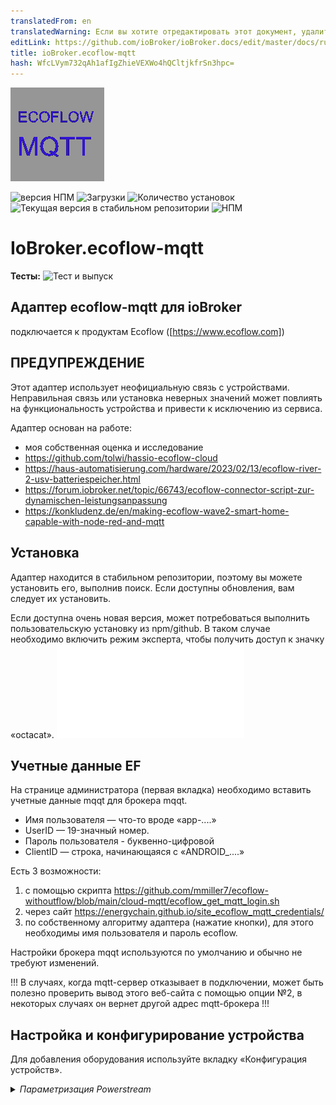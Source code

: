 ```yaml
---
translatedFrom: en
translatedWarning: Если вы хотите отредактировать этот документ, удалите поле «translationFrom», в противном случае этот документ будет снова автоматически переведен
editLink: https://github.com/ioBroker/ioBroker.docs/edit/master/docs/ru/adapterref/iobroker.ecoflow-mqtt/README.md
title: ioBroker.ecoflow-mqtt
hash: WfcLVym732qAh1afIgZhieVEXWo4hQCltjkfrSn3hpc=
---
```

![Логотип](../../../en/adapterref/iobroker.ecoflow-mqtt/admin/ecoflow-mqtt.png)

![версия НПМ](https://img.shields.io/npm/v/iobroker.ecoflow-mqtt.svg)
![Загрузки](https://img.shields.io/npm/dm/iobroker.ecoflow-mqtt.svg)
![Количество установок](https://iobroker.live/badges/ecoflow-mqtt-installed.svg)
![Текущая версия в стабильном репозитории](https://iobroker.live/badges/ecoflow-mqtt-stable.svg)
![НПМ](https://nodei.co/npm/iobroker.ecoflow-mqtt.png?downloads=true)

# IoBroker.ecoflow-mqtt
**Тесты:** ![Тест и выпуск](https://github.com/foxthefox/ioBroker.ecoflow-mqtt/workflows/Test%20and%20Release/badge.svg)

## Адаптер ecoflow-mqtt для ioBroker
подключается к продуктам Ecoflow ([https://www.ecoflow.com])

## ПРЕДУПРЕЖДЕНИЕ
Этот адаптер использует неофициальную связь с устройствами.
Неправильная связь или установка неверных значений может повлиять на функциональность устройства и привести к исключению из сервиса.

Адаптер основан на работе:

* моя собственная оценка и исследование
* https://github.com/tolwi/hassio-ecoflow-cloud
* https://haus-automatisierung.com/hardware/2023/02/13/ecoflow-river-2-usv-batteriespeicher.html
* https://forum.iobroker.net/topic/66743/ecoflow-connector-script-zur-dynamischen-leistungsanpassung
* https://konkludenz.de/en/making-ecoflow-wave2-smart-home-capable-with-node-red-and-mqtt

## Установка
Адаптер находится в стабильном репозитории, поэтому вы можете установить его, выполнив поиск.
Если доступны обновления, вам следует их установить.

Если доступна очень новая версия, может потребоваться выполнить пользовательскую установку из npm/github.
В таком случае необходимо включить режим эксперта, чтобы получить доступ к значку «octacat».
![еще немного подробностей](../../../en/adapterref/iobroker.ecoflow-mqtt/doc/en/installation.md)

## Учетные данные EF
На странице администратора (первая вкладка) необходимо вставить учетные данные mqqt для брокера mqqt.

* Имя пользователя — что-то вроде «app-....»
* UserID — 19-значный номер.
* Пароль пользователя - буквенно-цифровой
* ClientID — строка, начинающаяся с «ANDROID_....»

Есть 3 возможности:

1. с помощью скрипта https://github.com/mmiller7/ecoflow-withoutflow/blob/main/cloud-mqtt/ecoflow_get_mqtt_login.sh
2. через сайт https://energychain.github.io/site_ecoflow_mqtt_credentials/
3. по собственному алгоритму адаптера (нажатие кнопки), для этого необходимы имя пользователя и пароль ecoflow.

Настройки брокера mqqt используются по умолчанию и обычно не требуют изменений.

!!! В случаях, когда mqtt-сервер отказывает в подключении, может быть полезно проверить вывод этого веб-сайта с помощью опции №2, в некоторых случаях он вернет другой адрес mqtt-брокера !!!

## Настройка и конфигурирование устройства
Для добавления оборудования используйте вкладку «Конфигурация устройств».

<details><summary><i>Параметризация Powerstream</i></summary><p>

* добавить новую строку
* установите deviceID Powerstream, как показано в приложении, например «HW51....»
* дайте ему имя
* выберите версию (600 Вт или 800 Вт)

</p></подробности>

<details><summary><i>Параметризация электростанции</i></summary><p>

* добавить новую строку
* установите deviceID Powerstation, как показано в приложении, строка зависит от типа устройства
* дайте ему имя
* выберите тип устройства
* если подключен дополнительный аккумулятор, проверьте номер порта, к которому он подключен

</p></подробности>

<details><summary><i>Параметризация умной розетки</i></summary><p>

* добавить новую строку
* установите идентификатор устройства Smart Plug, как показано в приложении, например «HW52....»
* дайте ему имя
* установите тип на "plug"

</p></подробности>

<details><summary><i>Параметризация Шелли</i></summary><p>

* добавить новую строку
* установите идентификатор устройства Shelly, как показано в приложении. Обратите внимание, что идентификатор отличается от самого устройства Shelly.
* дайте ему имя
* установите тип на "Shelly3EM"

</p></подробности>

<details><summary><i>Параметризация генератора</i></summary><p>

* добавить новую строку
* установите deviceID генератора, как показано в приложении, например «DGEB....»
* дайте ему имя
* установите тип "Генератор"

</p></подробности>

<details><summary><i>Параметризация панели «Умный дом»</i></summary><p>

* добавить новую строку
* установите deviceID генератора, как показано в приложении, например «SP10....»
* дайте ему имя
* установите тип на "SHP" или "SHP2"

</p></подробности>

<details><summary><i>Параметризация комплекта питания и концентратора</i></summary><p>

* добавить новую строку
* установите deviceID комплекта питания, как показано в приложении, например «M10....»
* дайте ему имя
* установите тип на «Power Kit BP2000» или «Power Kit BP5000»
* если подключен второй или третий аккумулятор, то отметьте его как slave1 или slave2

</p></подробности>

<details><summary><i>Параметризация подгонки Power Ocean DC</i></summary><p>

* добавить новую строку
* установите deviceID генератора, как показано в приложении, например «HJ31....»
* дайте ему имя
* установите тип "Power Ocean"
* если подключен второй или третий аккумулятор, то отметьте его как slave1 или slave2

</p></подробности>

<details><summary><i>Параметризация волны</i></summary><p>

* добавить новую строку
* установите идентификатор устройства Smart Plug, как показано в приложении, например, «KT21ZCH...»
* дайте ему имя
* установите тип на "Wave2"

</p></подробности>

<details><summary><i>Параметризация ледника</i></summary><p>

* добавить новую строку
* установите идентификатор устройства Smart Plug, как показано в приложении, например, «BX11ZCB...»
* дайте ему имя
* установите тип "Ледник"

</p></подробности>

<details><summary><i>Параметризация генератора переменного тока</i></summary><p>

* добавить новую строку
* установите идентификатор устройства Smart Plug, как показано в приложении, например, «F371ZE...»
* дайте ему имя
* установите тип "Генератор 800 Вт"

</p></подробности>

Используйте вкладку «Homeassistant» для настройки MQTT-подключения к HA

<details><summary><i>Параметризация соединителя Homeassistant</i></summary><p>

* включить услугу
* установка пользовательских настроек MQTT Broker HA
* установите параметр подключения MQTT Broker HA
* выберите настройки отладки, если необходимо

Модификация на стороне HA:

* Адаптер использует функцию обнаружения в HA, настройка точек данных в HA не требуется.
* Дополнение MQTT ...

</p></подробности>

## Обновление адаптера
Обычно достаточно установить следующую версию поверх старой. В некоторых случаях (например, 1.0.0) может потребоваться стереть все дерево объектов.
Если изменяются значения, связанные с точками данных, например, мин или макс диапазона, вам необходимо:

- остановить адаптер
- удалил соответствующие точки данных
- запустить адаптер

После этого новые диапазоны будут приняты.

## Функции адаптера ioBroker
* указанные устройства подключаются к адаптеру через mqtt
* адаптер фильтрует входящие сообщения устройств. Только измененные значения сохраняются внутри
* если приложение предотвращает регулировку при определенных условиях, когда это становится известно, оно воспроизводится (например, предотвращается включение инвертора при заряде батареи ниже минимального уровня, вы можете увидеть предупреждение в журнале)
* не все известно, поэтому интерпретация информации о статусе может быть неточной, это в основном отмечено конечным знаком «?»

### Замечания по обновлению настройки точек данных (мин, макс, единица измерения, ....)
Если в новой версии адаптера изменены настройки точки данных (например, имя, единица измерения, максимальное значение), то изменения не вступят в силу, пока вы:

- остановить экземпляр адаптера
- удалить соответствующую точку данных или всю структуру объекта экземпляра адаптера
- запустить экземпляр адаптера

Во время запуска точки данных создаются, но не изменяются, если они существуют.

### Примечания к предупреждениям/ошибкам
Некоторые события в адаптере помечены как предупреждение или ошибка, чтобы появиться в журнале, когда уровень журнала находится в информационном режиме. Это не обязательно сбой или индикатор неработающего адаптера, это скорее признак непредвиденного поведения. Причина может быть не в самом адаптере, но внимание установлено.

## HA-коннектор/шлюз
* Функция обнаружения MQTT в HA обеспечивает элегантный способ обмена информацией
* Функция обнаружения MQTT не может быть активирована, если брокер MQTT уже запущен в HA, ее необходимо включить во время перенастройки службы MQTT
* при каждом запуске адаптера iobroker все объекты обнаружения передаются в HA (даже если они должны сохраняться в HA)
* Адаптер iobroker фильтрует входящие сообщения устройств. Только измененные значения сохраняются внутри и передаются в HA.
* если значение не установлено при обновлении данных устройства, оно будет отображаться как неизвестное в HA
* если устройство доступно, то доступность будет отображена в подключении устройства, это наследуется «подустройствами» (недоступность обрабатывается таким же образом)

[некоторые_подсказки_для HA](./doc/en/IOB_HA/navi.md)

### Аннотации к функционалу
* Из-за асинхронности обновления информации и передачи команд иногда могут быть видны состояния гонки. Так что переключатель получает команду и его переключение вперед и назад, прежде чем он останется, можно наблюдать.
* перезапуск HA может быть неправильно распознан в iobroker, поэтому требуется ручной перезапуск адаптера (WIP)

## Реализованные устройства и структуры с точками данных
некоторые пояснения к данным устройства

* число -> точка данных с числовым значением
* уровень -> регулируемая точка данных с числовым значением, иногда также выборки, имеющие числовое представление
* переключатель -> регулируемая точка данных логическое значение
* диагностика -> булевы или многосостоянные точки данных, преобразованные в текст
* строка -> точка данных только в виде текста
* массив -> точка данных с массивом
* преобразование значения в текст может использовать непроверенный текст (отзывы приветствуются), это обозначается знаком «?» в конце текста

### Электростанция
[Ривер Макс](./doc/devices/rivermax.md)

[Ривер Про](./doc/devices/riverpro.md)

[Дельта Мини](./doc/devices/deltamini.md)

[Дельта](./doc/devices/delta.md)

[Дельта Макс](./doc/devices/deltamax.md)

[Дельта Про](./doc/devices/deltapro.md)

[Ривер 2 Макс](./doc/devices/river2max.md)

[Ривер 2 Про](./doc/devices/river2pro.md)

[Река 3 Плюс](./doc/devices/river3plus.md)

[Дельта 2](./doc/devices/delta2.md)

[Дельта 2 Макс](./doc/devices/delta2max.md)

[Дельта 3 Плюс](./doc/devices/delta3plus.md)

[Дельта Про 3](./doc/devices/deltapro3.md)

[Дельта Про Ультра](./doc/devices/deltaproultra.md)

### Панель Умного Дома
[Панель Умного Дома](./doc/devices/panel.md)

[Панель Умного Дома 2](./doc/devices/panel2.md)

### Комплект питания и концентратор
[Комплект питания](./doc/devices/powerkit.md)

### Сила Океана
[Океан силы](./doc/devices/powerocean.md)

### Генератор
[Генератор](./doc/devices/generator.md)

Двухтопливный генератор недоступен, может быть реализован при наличии данных.

### Поверстрим
[Powerstream](./doc/devices/pstream600.md)

Также реализована версия на 800 Вт, и единственное отличие — максимальная мощность 800 Вт.
приоритет питания -> 0/false = приоритетное питание от сети; -> 1/true = приоритетное питание от аккумулятора (зарядка)

### Умные розетки
[Умная розетка](./doc/devices/plug.md)

### Устройства Шелли
[Shelly3EM](./doc/devices/shelly3em.md)

### Кондиционер Wave 2
[Волна2](./doc/devices/wave2.md)

Wave недоступен, может быть реализован при наличии данных.

### Холодильник-ледник
[Ледник](./doc/devices/glacier.md)

### Генератор
[Генератор переменного тока](./doc/devices/alternator.md)

### Неподдерживаемые устройства
Этот раздел создан для отладки. Выберите устройство (delta pro3, delta3, delta3 plus) и введите серийный номер в добавленную строку. Предполагается, что неизвестное устройство использует protobuf. Оно создает сообщения [PROTOBUF unknown] в журнале, они содержат необработанную шестнадцатеричную телеграмму.

## Задача
* проверка забытых граничных условий для команд (запрет cmd или дополнительное значение)
* проверьте команду звукового сигнала, если требуется задний ход
* SlaveBattery DM, outWatts умножение на 10
* больше getCmds для значений SHP

## Отказ от ответственности
Это программное обеспечение с открытым исходным кодом никоим образом не связано и не одобрено компанией Ecoflow.
Использование программного обеспечения осуществляется на ваш собственный риск и усмотрение, и я не несу ответственности за любые потенциальные убытки или проблемы, которые могут возникнуть в результате использования программного обеспечения. Важно знать, что использование этого программного обеспечения с открытым исходным кодом осуществляется без прямой поддержки или гарантий со стороны компании Ecoflow.

## Changelog

### 1.3.0 (npm)
* (foxthefox) correction for PStream energy
* (foxthefox) new Delta Pro 3 implementation
* (foxthefox) new Delta 3 Plus implementation
* (foxthefox) new River 3 Plus implementation
* (foxthefox, radeonorama) enhancements alternator
* (foxthefox) major refactoring
* (foxthefox) new items to PowerOcean and HeatingRod


### 1.2.2 (npm)
* (foxthefox) some documentation for HA users
* (foxthefox) corrections in SHP2 protobuf definition
* (foxthefox) new datapoints in SHP2 ProtoTime, new telegram ProtoTimeStat mapped to ProtoTime
* (foxthefox) corrections to alternator (objects 268,269), power,wifiRssi setting, 
* (foxthefox) DeltaPro mpptTemp, outAmp new max value

### 1.2.1 (npm)
* (foxthefox) corrections for pstream objects, some changed from string to number
* (foxthefox) new SHP time task config values

### 1.2.0 (npm)
* (foxthefox) new values powerocean
* (foxthefox) new values powerstream
* (foxthefox) new values plug
* (foxthefox) enhancements on values for SHP2,DPU,alternator

### 1.1.3 (npm)
* (foxthefox) enhancements to alternator values
* (foxthefox) refactoring of protobuf handling/structure/component data

### 1.1.2 (npm)
* (bh1cqx) handle HA restart #PR193
* (foxthefox) initial state population of BPInfo2/3 to HA
* (foxthefox) jsonConfig enhancements

### 1.1.1 (npm)
* (foxthefox) changed code structure
* (foxthefox) initial state creation of BPInfo2/3 to HA

### 1.1.0 (npm)
* (foxthefox) added a preliminary version of alternator (no cmd, non final state names)
* (foxthefox) added a config possibility for unsupported devices for capturing the transmitted telegrams
* (foxthefox) #168 changed SHP2 masterIncreInfo.gridSta '0': 'Grid volt. not detected', '1': 'Grid OK'
* (foxthefox) #173 DPU added additional battery selection
* (foxthefox) #174 SHP2 added in ProtoTime the wattInfoChWatt, wattInfoAllHallWatt
* (foxthefox) #174 SHP2 added channel values of power and current in loadPower/loadCurrent including the sum of the values
* (foxthefox) #167 DELTA2/2Max pd.dsgPowerAC and pd.dsgPowerDC (type from 'power' to 'energy')

### 1.0.5 (npm)
* (foxthefox) mppt.outWatts 500 -> 600; inverter_heartbeat.invOutputWatts 800 -> 810
* (foxthefox) update of Readme (adapter now in stable)
* (foxthefox) changes for responsive design #160

### 1.0.4 (npm)
* (foxthefox) some more protobuf decoding for power ocean (ev pulse portion)
* (foxthefox) correction for powerkit telegram reception #99
* (foxthefox) corrected/imroved powerkit datapoints

### 1.0.3 (npm)
* (foxthefox) watth16/17/18 upper range 10kWh
* (foxthefox) 'Backup reserve' option added for D2M #137
* (foxthefox) preparations for DeltaPro3 decode

### 1.0.2 (npm)
* (foxthefox) correction of SHP commands (#130)

### 1.0.1 (npm)
* (foxthefox) correction to level commands (not recognized when appendix level.xxx)
* (foxthefox) "this." for timer functions
* (foxthefox) corrected some debug functions
* (foxthefox) min js-controller = 5.0.12

### 1.0.0 (npm) BREAKING
* (foxthefox) correction of state roles (requires deletion of ecoflow objecttree!)
* (foxthefox) deletion of InverterHeartbeat2 of power stream, since latest FW does not deliver this telegram anymore (most likely part of the larger inverter_heartbeat)
* (foxthefox) some multiplication and max settings for SHP and Power Ocean corrected, 


### 0.0.42 (npm)
* (foxthefox) correction SHP command
* (foxthefox) new data point power ocean, range min corrections
* (foxthefox) shelly3em model definition
* (foxthefox) IOB checker corrections

### 0.0.41 (npm)
* (foxthefox) correction in Compare function

### 0.0.40 (npm)
* (foxthefox) IOB checker corrections

### 0.0.39 (npm)
* (foxthefox) update devDeps
* (foxthefox) eslint upgrade and corrections

### 0.0.38 (npm)
* (foxthefox) additional datapoints for power ocean
* (foxthefox) corrections for upper limit on power ocean data points

### 0.0.37 (npm)
* (foxthefox) corrections for HA discovery of PowerOcean/SHP2/PowerKit

### 0.0.36 (npm)
* (foxthefox) correction bmsMaster.cellVol/cellTemp as array for DeltaPro
* (foxthefox) correction for transfer of values derived from protobuf to HA
* (foxthefox) enhanced to device specific logging

### 0.0.35 (npm)
* (foxthefox) unified detail debug settings, device specific debugging (new checkbox in device config)

### 0.0.34 (npm)
* (foxthefox) first implementation for power ocean kit
* (foxthefox) first implementation for smart home panel 2
* (foxthefox) new values watth16/17/18 for powerstream
* (foxthefox) deltapro max values mmpt.inAmp, mpptTemp
* (foxthefox) fixed updates to info.reconnects
* (foxthefox) fixed #90 cfgAcEnabled on river2max
* (foxthefox) logging enhancements

### 0.0.33 (npm)
* (foxthefox) added Power Kit
* (foxthefox) added new object ratedPower as command for powerstream 

### 0.0.32 (npm)
* (foxthefox) added Shelly3EM reporting (cloud to cloud connection to be setup in EF App)

### 0.0.31 (npm)
* (foxthefox) optimization EF MQTT reconnect
* (foxthefox) initial update slave battery to HA
* (foxthefox) online status from latestQuotas
* (foxthefox) adapter config merge all device tabs into one (to overcome the problem that on tablets the last tab is not reachable), size adjustment
* (foxthefox) correction for deltapro at xt60ChgType
* (foxthefox) correction for river2max commands

### 0.0.30 (npm)
* (foxthefox) correction for River2Pro/Max cmd dcChgCurrent
* (foxthefox) correction for Delta2 cmd dcChgCurrent/pv2DcChgCurrent
* (foxthefox) correction for slave battery transfer to HA

### 0.0.29 (npm)
* (foxthefox) new objects for wave2
* (foxthefox) device emulation
* (foxthefox) mppt max value corrections

### 0.0.28 (npm)
* (foxthefox) fix value normalization (DP,wave2,glacier)
* (foxthefox) set actions initially to false to avoid null
* (foxthefox) fix latestQuotas for glacier/wave2
* (foxthefox) enhance logging

### 0.0.27 (npm)
* (foxthefox) fixed issues with additional battery and homeassistant transfer
* (foxthefox) bmsMaster Delta Pro new points (maxVolDiff,mosState,cellSeriesNum,cellNtcNum)
* (foxthefox) fix issue with SHP heartbeat.errorCodes

### 0.0.26 (npm)
* (foxthefox) bmasMaster.amp max = 50
* (foxthefox) corrections SHP

### 0.0.25 (npm)
* (foxthefox) new datapoints for DeltaPro

### 0.0.24 (npm)
* (foxthefox) SHP incomming data processing

### 0.0.23 (npm)
* (foxthefox) correction to latestQuotas (shift from info to action)
* (foxthefox) X_Unknown_15 range max 1000
* (foxthefox) new debug button for devices with protobuf msg

### 0.0.22 (npm)
* (foxthefox) Homeassistant Connector/Gateway
* (foxthefox) added Generator (indication only, no knowledge on commands)
* (foxthefox) added Delta Pro Ultra
* (foxthefox) added Smart Home Panel
* (foxthefox) latestQuotas/getTimeTaskConfig moved from info to action
* (foxthefox) uptime no max boundary
* (foxthefox) several adjustable values which represent a mode or predefined set of settings are now using "states" definition (IOB)
* (foxthefox) changed factor for pd/usb1Watts, usb2Watts, qcUsb1Watts, qcUsb2Watts
* (foxthefox) info for offline/online status with EF cloud
* (foxthefox) correction for protobuf cmds (dataLen)
* (foxthefox) some strings are now diagnostic
* (foxthefox) X_unknown_15/17/34 are now numbers
* (foxthefox) skip telegrams where openBmsIdx=0, bqSysStatReg=0
* (foxthefox) deltapro mppt value changes (inWatts/outWatts max=1600, mult= 0.001)
* (foxthefox) deltapro new values bmsMaster.diffSoc, bmsMaster.packSn


### 0.0.21 (npm)
* (foxthefox) more debug on connection
* (foxthefox) new datapoints for wave2
* (foxthefox) deleted max on duration values
* (foxthefox) moved several datapoints from number/string to arrays (mainly wave2/glacier)
* (foxthefox) moved datapoints from string to arrays (bms*.hwVersion, bms*.hwEdition, bms*.cellVol, bms*.cellTemp, pd.bmsKitState)
* (foxthefox) plug switch "dynWattEnable" which includes plug for dynamic watts of powerstream

### 0.0.20 (npm)
* (foxthefox) first additional integration tests
* (foxthefox) corrections in data model
* (foxthefox) new datapoints for glacier
* (foxthefox) new button in config for 'debug quotas' (retrieving data for all JSON-devices and displaying it)

### 0.0.19 (npm)
* (foxthefox) better error handling of incomplete messages from pstream
* (foxthefox) added indication of time tasks
* (foxthefox) cleanup pstream/plugs creation (both are protobuf)
* (foxthefox) further refactoring of code -> devices must be again defined !
* (foxthefox) differentiation between actual energy values and historical
* (foxthefox) getAllTaskCfg for powerstations in structure info
* (foxthefox) initial lastQuotas after adapter start for powerstream and plug
* (foxthefox) interpreted unknown values have now clear names
* (foxthefox) cyclic latestQuotas call instead of forced disconnect and reconnect (reconnects value only for checking, if stays with 0/null adapter has still mqtt telegrams)
* (foxthefox) new data points for deltamax
* (foxthefox) corrected pstream value changes to 0 (numbers), pdata must be omitted

### 0.0.18 (npm)
* (foxthefox) correction of wrong version number io io-package.json

### 0.0.17
* (foxthefox) added ems objects for River2Pro
* (foxthefox) more logging to pstream decode
* (foxthefox) spelling correction for latestQuotas 

### 0.0.16
* (foxthefox) correction for array of devices, cause of "loosing" power stations

### 0.0.15
* (foxthefox) new implementation of Wave 2 Air conditioner
* (foxthefox) new implementation of Glacier refrigerator
* (foxthefox) correction of factors for delta2/delta2max/river2pro/river2max (mppt.?Vol, mppt.?Amp, mppt.?Watts)
* (foxthefox) some shifting from string to diagnostics
* (foxthefox) some updates to max values
* (foxthefox) delta2/delta2max pd.chgPowerAC and pd.chgPowerDC changed from power to energy 
* (foxthefox) correction of plug_heartbeat values, protobuf shifts from snake_case to camelCase

### 0.0.14
* (foxthefox) new implementation of River 2 Pro, River 2 Max, River Pro, River Max
* (foxthefox) new feature get "lastQuotas"
* (foxthefox) recfactoring of protobuf encoding
* (foxthefox) watth5=daily energy plug, watth6=on time plug
* (foxthefox) plug_heartbeat new values unknown16...19

### 0.0.13
* (foxthefox) correction for changing of factors for pstations
* (foxthefox) watth5 for plugs
* (foxthefox) more logging pstream/plug
* (foxthefox) optional detection of no updates from mqtt server -> reconnection

### 0.0.12
* (foxthefox) new command brightness for plugs
* (foxthefox) correction of factors for plugs
* (foxthefox) powerstream bpType with value as texts
* (foxthefox) DELTA 2 factors corrected (mppt.inVol, mppt.inAmp,mppt.carOutAmp, mppt.carOutVol)
* (foxthefox) naming of watth1...8 (except 5)

### 0.0.11
* (foxthefox) correction this.pstreamStatesDict to cope with pstream and plug

### 0.0.10
* (foxthefox) unknown pstream message debug possibility
* (foxthefox) inv.outTemp max=90°C, inverter_heartbeat.pv1/2inputWatts max=600W
* (foxthefox) new function -> smart plugs

### 0.0.9
* (foxthefox) final version of credential creation, at least 6.12.3 for admin required
* (foxthefox) pd.wattsInSum max=4000W, pd.wattsOutSum max=4000W
* (foxthefox) unknwon59 -> batChargingTime, battMin -> batDischargingTime
* (foxthefox) processing multiple messages in one datagram 

### 0.0.8
* (foxthefox) Delta2Max mppt.outVol mult=0.001 instead 0.1
* (foxthefox) handling additional battery for Delta2Max
* (foxthefox) pd.dsgPowerAC -> mult 0.001 Delta2Max
* (foxthefox) pd.chgPowerAC -> mult 0.001 Delta2Max
* (foxthefox) inv.acChgRatedPower -> max 4000W
* (foxthefox) inv.FastChgWatts -> max 2400W
* (foxthefox) chgwatts Delta 2 -> min 50W

### 0.0.7
* (foxthefox) jsonUI wrong attr for additional battery corrected

### 0.0.6
* (foxthefox) device doc
* (foxthefox) cfgDcChgCurrent/pv2DcChgCurrent changed back to start at 4A

### 0.0.5
* (foxthefox) cfgDcChgCurrent/pv2DcChgCurrent again with min=0, seems that there comes 0 at a certein telegram and causing warning
* (foxthefox) energy values (yield per day) for powerstream

### 0.0.4
* (foxthefox) new switch inverter_heartbeat.feedPriority (handling the excessive solar energy when battery is full)

### 0.0.3
* (foxthefox) requirement for admin 6.12.2 -> 6.12.0
* (foxthefox) iverter_heartbeat pv1InputCur, pv2InputCur factor corrected now 0.1
* (foxthefox) ems.chgAmp factor 0.0001 ( seemed too high by factor 10 )
* (foxthefox) bmsMaster.tagChgAmp factor 0.0001 ( seemed too high by factor 10 )
* (foxthefox) delta2max command for cfgDcChgCurrent/pv2DcChgCurrent changed
* (foxthefox) ensuring that commanded bppowerSoc value is always minimum 5% higher than the ems.minDsgSoc, also putting actual minDsgSoc into the command

### 0.0.2
* (foxthefox) pv2DcChgCurrent as level in delta2max
* (foxthefox) *pv2DcChgCurrent with range 4-8 and step 2
* (foxthefox) chgPauseFlag as switch in delta2max

### 0.0.1 (npm)
* (foxthefox) initial release

## License
MIT License

Copyright (c) 2023-2025 foxthefox <foxthefox@wysiwis.net>

Permission is hereby granted, free of charge, to any person obtaining a copy
of this software and associated documentation files (the "Software"), to deal
in the Software without restriction, including without limitation the rights
to use, copy, modify, merge, publish, distribute, sublicense, and/or sell
copies of the Software, and to permit persons to whom the Software is
furnished to do so, subject to the following conditions:

The above copyright notice and this permission notice shall be included in all
copies or substantial portions of the Software.

THE SOFTWARE IS PROVIDED "AS IS", WITHOUT WARRANTY OF ANY KIND, EXPRESS OR
IMPLIED, INCLUDING BUT NOT LIMITED TO THE WARRANTIES OF MERCHANTABILITY,
FITNESS FOR A PARTICULAR PURPOSE AND NONINFRINGEMENT. IN NO EVENT SHALL THE
AUTHORS OR COPYRIGHT HOLDERS BE LIABLE FOR ANY CLAIM, DAMAGES OR OTHER
LIABILITY, WHETHER IN AN ACTION OF CONTRACT, TORT OR OTHERWISE, ARISING FROM,
OUT OF OR IN CONNECTION WITH THE SOFTWARE OR THE USE OR OTHER DEALINGS IN THE
SOFTWARE.